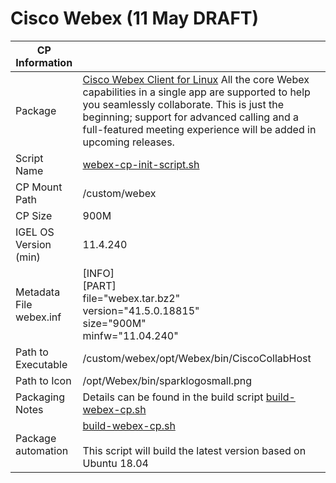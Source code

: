 # Cisco Webex (11 May DRAFT)

|  CP Information |            |
|-----------------|------------|
| Package | [Cisco Webex Client for Linux](https://help.webex.com/en-us/9vstcdb/Webex-for-Linux) All the core Webex capabilities in a single app are supported to help you seamlessly collaborate. This is just the beginning; support for advanced calling and a full-featured meeting experience will be added in upcoming releases. |
| Script Name | [webex-cp-init-script.sh](webex-cp-init-script.sh) |
| CP Mount Path | /custom/webex |
| CP Size | 900M |
| IGEL OS Version (min) | 11.4.240 |
| Metadata File <br /> webex.inf | [INFO] <br /> [PART] <br /> file="webex.tar.bz2" <br /> version="41.5.0.18815" <br /> size="900M" <br /> minfw="11.04.240" |
| Path to Executable | /custom/webex/opt/Webex/bin/CiscoCollabHost |
| Path to Icon | /opt/Webex/bin/sparklogosmall.png |
| Packaging Notes | Details can be found in the build script [build-webex-cp.sh](build-webex-cp.sh) |
| Package automation | [build-webex-cp.sh](build-webex-cp.sh) <br /><br /> This script will build the latest version based on Ubuntu 18.04 |

